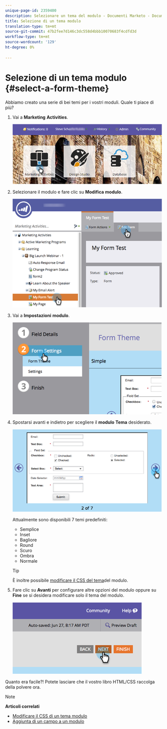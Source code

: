 ```yaml
---
unique-page-id: 2359400
description: Selezionare un tema del modulo - Documenti Marketo - Documentazione del prodotto
title: Selezione di un tema modulo
translation-type: tm+mt
source-git-commit: 47b2fee7d146c3dc558d4bbb10070683f4cdfd3d
workflow-type: tm+mt
source-wordcount: '129'
ht-degree: 0%

---
```



# Selezione di un tema modulo {#select-a-form-theme}

Abbiamo creato una serie di bei temi per i vostri moduli. Quale ti piace di più?

1. Vai a **Marketing** **Activities**.

   ![](assets/login-marketing-activities-1.png)

1. Selezionare il modulo e fare clic su **Modifica** **modulo**.

   ![](assets/editform.png)

1. Vai a **Impostazioni** **modulo**.

   ![](assets/image2014-9-15-17-7-7.png)

1. Spostarsi avanti e indietro per scegliere il **modulo** **Tema** desiderato.

   ![](assets/image2014-9-15-17-3a7-3a20.png)

   Attualmente sono disponibili 7 temi predefiniti:

   * Semplice
   * Inset
   * Bagliore
   * Round
   * Scuro
   * Ombra
   * Normale

   >[!TIP]
   >
   >È inoltre possibile [modificare il CSS del tema](../../../../product-docs/demand-generation/forms/form-design/edit-the-css-of-a-form-theme.md)del modulo.

1. Fare clic su **Avanti** per configurare altre opzioni del modulo oppure su **Fine** se si desidera modificare solo il tema del modulo.

   ![](assets/image2014-9-15-17-3a8-3a22.png)

Quanto era facile?! Potete lasciare che il vostro libro HTML/CSS raccolga della polvere ora.

>[!NOTE]
>
>**Articoli correlati**
>
>* [Modificare il CSS di un tema modulo](../../../../product-docs/demand-generation/forms/form-design/edit-the-css-of-a-form-theme.md)
>* [Aggiunta di un campo a un modulo](add-a-field-to-a-form.md)

>




